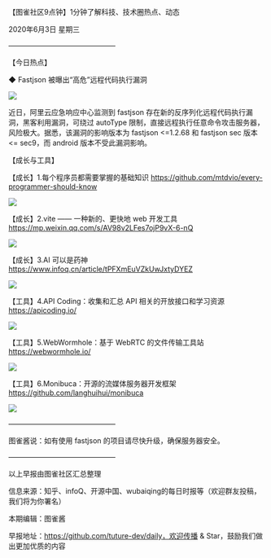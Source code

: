 【图雀社区9点钟】1分钟了解科技、技术圈热点、动态

2020年6月3日  星期三

———————————————

【今日热点】 

 ◆ Fastjson 被曝出“高危”远程代码执行漏洞

![](https://imgkr.cn-bj.ufileos.com/2a3b9511-b575-485c-b012-df1750c90570.png)

近日，阿里云应急响应中心监测到 fastjson 存在新的反序列化远程代码执行漏洞，黑客利用漏洞，可绕过 autoType 限制，直接远程执行任意命令攻击服务器，风险极大。据悉，该漏洞的影响版本为 fastjson <=1.2.68 和 fastjson sec 版本 <= sec9，而 android 版本不受此漏洞影响。

【成长与工具】

【成长】1.每个程序员都需要掌握的基础知识 https://github.com/mtdvio/every-programmer-should-know

![](https://imgkr.cn-bj.ufileos.com/5e478f81-ce7b-47ec-a8c0-c872fd35364c.jpg)

【成长】2.vite —— 一种新的、更快地 web 开发工具 https://mp.weixin.qq.com/s/AV98v2LFes7ojP9vX-6-nQ

![](https://imgkr.cn-bj.ufileos.com/4f1bf4e8-bb2d-46f3-8381-478e21db77ca.png)

【成长】3.AI 可以是药神 https://www.infoq.cn/article/tPFXmEuVZkUwJxtyDYEZ

![](https://imgkr.cn-bj.ufileos.com/387ccb08-107c-4ffb-b9f2-6e69b748845d.jpeg)

【工具】4.API Coding：收集和汇总 API 相关的开放接口和学习资源 https://apicoding.io/

![](https://imgkr.cn-bj.ufileos.com/3fb3f432-286f-454a-b206-1d3455c41008.jpg)

【工具】5.WebWormhole：基于 WebRTC 的文件传输工具站 https://webwormhole.io/

![](https://imgkr.cn-bj.ufileos.com/94929f4d-2170-49d4-915e-191905ddbb96.jpg)

【工具】6.Monibuca：开源的流媒体服务器开发框架 https://github.com/langhuihui/monibuca

![](https://imgkr.cn-bj.ufileos.com/8c85d6ce-9319-4027-a132-1bd4a3078cf4.gif)

——————————————— 

图雀酱说：如有使用 fastjson 的项目请尽快升级，确保服务器安全。

———————————————

以上早报由图雀社区汇总整理   

信息来源：知乎、infoQ、开源中国、wubaiqing的每日时报等（欢迎群友投稿，我们将为你署名）

本期编辑：图雀酱

早报地址：https://github.com/tuture-dev/daily，欢迎传播 & Star，鼓励我们做出更加优质的内容